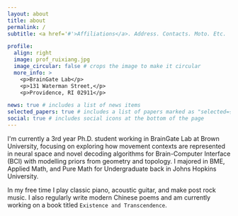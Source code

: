 ```yaml
---
layout: about
title: about
permalink: /
subtitle: <a href='#'>Affiliations</a>. Address. Contacts. Moto. Etc.

profile:
  align: right
  image: prof_ruixiang.jpg
  image_circular: false # crops the image to make it circular
  more_info: >
    <p>BrainGate Lab</p>
    <p>131 Waterman Street,</p>
    <p>Providence, RI 02911</p>

news: true # includes a list of news items
selected_papers: true # includes a list of papers marked as "selected={true}"
social: true # includes social icons at the bottom of the page
---
```


I'm currently a 3rd year Ph.D. student working in BrainGate Lab at Brown University, focusing on exploring how movement contexts are represented in neural space and novel decoding algorithms for Brain-Computer Interface (BCI) with modelling priors from geometry and topology. I majored in BME, Applied Math, and Pure Math for Undergraduate back in Johns Hopkins University. 

In my free time I play classic piano, acoustic guitar, and make post rock music. I also regularly write modern Chinese poems and am currently working on a book titled `Existence and Transcendence`.  

